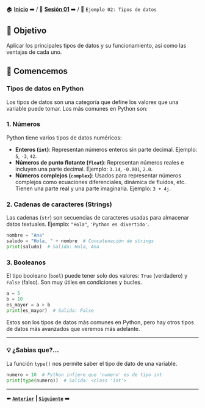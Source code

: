 🏠 [**Inicio**](../../Readme.md) ➡️ / 📖 [**Sesión 01**](../Readme.md) ➡️ / 📝 `Ejemplo 02: Tipos de datos`

## 🎯 Objetivo

Aplicar los principales tipos de datos y su funcionamiento, así como las ventajas de cada uno.

## 🚀 Comencemos

### Tipos de datos en Python

Los tipos de datos son una categoría que define los valores que una variable puede tomar. Los más comunes en Python son:

### 1. Números
Python tiene varios tipos de datos numéricos:

- **Enteros (`int`)**: Representan números enteros sin parte decimal. Ejemplo: `5`, `-3`, `42`.
- **Números de punto flotante (`float`)**: Representan números reales e incluyen una parte decimal. Ejemplo: `3.14`, `-0.001`, `2.0`.
- **Números complejos (`complex`)**: Usados para representar números complejos como ecuaciones diferenciales, dinámica de fluidos, etc. Tienen una parte real y una parte imaginaria. Ejemplo: `3 + 4j`.

### 2. Cadenas de caracteres (Strings)
Las cadenas (`str`) son secuencias de caracteres usadas para almacenar datos textuales. Ejemplo: `"Hola"`, `'Python es divertido'`.

```python
nombre = "Ana"
saludo = "Hola, " + nombre  # Concatenación de strings
print(saludo)  # Salida: Hola, Ana
```

### 3. Booleanos
El tipo booleano (`bool`) puede tener solo dos valores: `True` (verdadero) y `False` (falso). Son muy útiles en condiciones y bucles.

```python
a = 5
b = 10
es_mayor = a > b
print(es_mayor)  # Salida: False
```

Estos son los tipos de datos más comunes en Python, pero hay otros tipos de datos más avanzados que veremos más adelante.

---

### 💡 **¿Sabias que?...**

La función `type()` nos permite saber el tipo de dato de una variable.

```python
numero = 10  # Python infiere que 'numero' es de tipo int
print(type(numero))  # Salida: <class 'int'>
```
---

⬅️ **[`Anterior`](../Readme.md) | [`Siguiente`](../Ejemplo-03/Readme.md)** ➡️